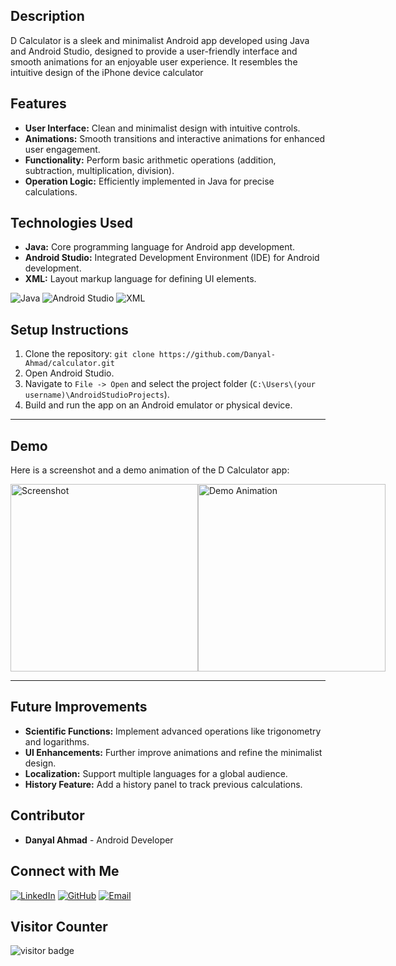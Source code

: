 ## Description  

D Calculator is a sleek and minimalist Android app developed using Java and Android Studio, designed to provide a user-friendly interface and smooth animations for an enjoyable user experience. It resembles the intuitive design of the iPhone device calculator

## Features

- **User Interface:** Clean and minimalist design with intuitive controls.
- **Animations:** Smooth transitions and interactive animations for enhanced user engagement.
- **Functionality:** Perform basic arithmetic operations (addition, subtraction, multiplication, division).
- **Operation Logic:** Efficiently implemented in Java for precise calculations.

## Technologies Used

- **Java:** Core programming language for Android app development.
- **Android Studio:** Integrated Development Environment (IDE) for Android development.
- **XML:** Layout markup language for defining UI elements.

![Java](https://img.shields.io/badge/Java-007396?logo=java&logoColor=white)
![Android Studio](https://img.shields.io/badge/Android%20Studio-3DDC84?logo=android-studio&logoColor=white)
![XML](https://img.shields.io/badge/XML-2C2255?logo=xml&logoColor=white)

## Setup Instructions

1. Clone the repository: `git clone https://github.com/Danyal-Ahmad/calculator.git`
2. Open Android Studio.
3. Navigate to `File -> Open` and select the project folder (`C:\Users\(your username)\AndroidStudioProjects`).
4. Build and run the app on an Android emulator or physical device.

---
## Demo

Here is a screenshot and a demo animation of the D Calculator app:

<div style="display: flex; justify-content: space-between; align-items: center;">
    <img src="https://github.com/Danyal-Ahmad/D-Calculator/assets/75643229/88b13b5c-7f4e-489a-846b-462f6695facd" alt="Screenshot" width="300" />
    <img src="https://github.com/Danyal-Ahmad/D-Calculator/assets/75643229/dff00f9b-f5bf-4a56-83dd-59bf7457f1ed" alt="Demo Animation" width="300" />
</div>

---

## Future Improvements

- **Scientific Functions:** Implement advanced operations like trigonometry and logarithms.
- **UI Enhancements:** Further improve animations and refine the minimalist design.
- **Localization:** Support multiple languages for a global audience.
- **History Feature:** Add a history panel to track previous calculations.

## Contributor

- **Danyal Ahmad** - Android Developer

## Connect with Me

[![LinkedIn](https://img.shields.io/badge/LinkedIn-0077B5?logo=linkedin&logoColor=white)](https://www.linkedin.com/in/danyal-ahmad/)
[![GitHub](https://img.shields.io/badge/GitHub-181717?logo=github&logoColor=white)](https://github.com/Danyal-Ahmad)
[![Email](https://img.shields.io/badge/Email-D14836?logo=gmail&logoColor=white)](mailto:danyalahmaad.pjb@gmail.com)


## Visitor Counter

![visitor badge](https://visitor-badge.imlete.cn/?id=github.Danyal-Ahmad.D-Calculator&right_color=black&left_text=My%Repo%20Visitors)

